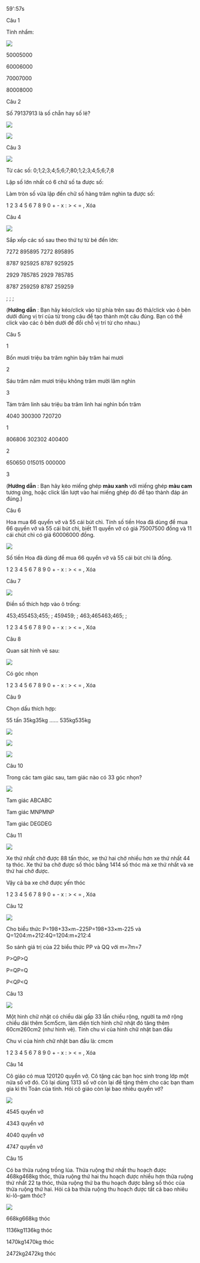 59':57s

Câu 1

Tính nhẩm:

![](https://onthi123.vn/public/uploads/1_685.png)

50005000

60006000

70007000

80008000

Câu 2

Số 79137913 là số chẵn hay số lẻ?

![](https://onthi123.vn/public/uploads/2a_32.png)

![](https://onthi123.vn/public/uploads/2b_47.png)

Câu 3

![](https://onthi123.vn/public/uploads/3_514.png)

Từ các số: 0;1;2;3;4;5;6;7;80;1;2;3;4;5;6;7;8

Lập số lớn nhất có 6 chữ số ta được số: 

Làm tròn số vừa lập  đến chữ số hàng trăm nghìn ta được số:  

1 2 3 4 5 6 7 8 9 0 + - x : > < = , Xóa

Câu 4

![](https://onthi123.vn/public/uploads/4_485.png)

Sắp xếp các số sau theo thứ tự  từ bé đến lớn:

7272 895895 7272 895895

8787 925925 8787 925925

2929 785785 2929 785785

8787 259259 8787 259259

;  ;  ;  

(**Hướng dẫn** : Bạn hãy kéo/click vào từ phía trên sau đó thả/click vào ô bên dưới đúng vị trí của từ trong câu để tạo thành một câu đúng. Bạn có thể click vào các ô bên dưới để đổi chỗ vị trí từ cho nhau.)

Câu 5

1

Bốn mươi triệu ba trăm nghìn bảy trăm hai mươi

2

Sáu trăm năm mươi triệu không trăm mười lăm nghìn

3

Tám trăm linh sáu triệu ba trăm linh hai nghìn bốn trăm

4040 300300 720720

1

806806 302302 400400

2

650650 015015 000000

3

(**Hướng dẫn** : Bạn hãy kéo miếng ghép **màu xanh** với miếng ghép **màu cam** tương ứng, hoặc click lần lượt vào hai miếng ghép đó để tạo thành đáp án đúng.)

Câu 6

Hoa mua 66 quyển vở và 55 cái bút chì. Tính số tiền Hoa đã dùng để mua 66 quyển vở và 55 cái bút chì, biết 11 quyển vở có giá 75007500 đồng và 11 cái chút chì có giá 60006000 đồng. 

![](https://onthi123.vn/public/uploads/6_473.png)

Số tiền Hoa đã dùng để mua 66 quyển vở và 55 cái bút chì là  đồng. 

1 2 3 4 5 6 7 8 9 0 + - x : > < = , Xóa

Câu 7

![](https://onthi123.vn/public/uploads/7_476.png)

Điền số thích hợp vào ô trống:

453;455453;455;  ; 459459;   ; 463;465463;465;   ;  

1 2 3 4 5 6 7 8 9 0 + - x : > < = , Xóa

Câu 8

Quan sát hình vẽ sau:

![](https://onthi123.vn/public/uploads/8_464.png)

Có  góc nhọn 

1 2 3 4 5 6 7 8 9 0 + - x : > < = , Xóa

Câu 9

Chọn dấu thích hợp:

55 tấn 35kg35kg ...... 535kg535kg

![](https://onthi123.vn/public/uploads/9a_16.png)

![](https://onthi123.vn/public/uploads/9b_19.png)

![](https://onthi123.vn/public/uploads/9c_9.png)

Câu 10

Trong các tam giác sau, tam giác nào có 33 góc nhọn?

![](https://onthi123.vn/public/uploads/10_456.png)

Tam giác ABCABC

Tam giác MNPMNP

Tam giác DEGDEG

Câu 11

![](https://onthi123.vn/public/uploads/11_150.png)

Xe thứ nhất chở được 88 tấn thóc, xe thứ hai chở nhiều hơn xe thứ nhất 44 tạ thóc. Xe thứ ba chở được số thóc bằng 1414 số thóc mà xe thứ nhất và xe thứ hai chở được. 

Vậy cả ba xe chở được  yến thóc

1 2 3 4 5 6 7 8 9 0 + - x : > < = , Xóa

Câu 12

![](https://onthi123.vn/public/uploads/12_151.png)

Cho biểu thức P=198+33×m−225P=198+33×m-225 và Q=1204:m+212:4Q=1204:m+212:4

So sánh giá trị của 22 biểu thức PP và QQ với m=7m=7

P>QP>Q

P=QP=Q

P<QP<Q

Câu 13

![](https://onthi123.vn/public/uploads/13_137.png)

Một hình chữ nhật có chiều dài gấp 33 lần chiều rộng, người ta mở rộng chiều dài thêm 5cm5cm, làm diện tích hình chữ nhật đó tăng thêm 60cm260cm2 (như hình vẽ). Tính chu vi của hình chữ nhật ban đầu

Chu vi của hình chữ nhật ban đầu là:  cmcm

1 2 3 4 5 6 7 8 9 0 + - x : > < = , Xóa

Câu 14

Cô giáo có mua 120120 quyển vở. Cô tặng các bạn học sinh trong lớp một nửa số vở đó. Cô lại dùng 1313 số vở còn lại để tặng thêm cho các bạn tham gia kì thi Toán của tỉnh. Hỏi cô giáo còn lại  bao nhiêu quyển vở?

![](https://onthi123.vn/public/uploads/14_127.png)

4545 quyển vở

4343 quyển vở

4040 quyển vở

4747 quyển vở

Câu 15

Có ba thửa ruộng trồng lúa. Thửa ruộng thứ nhất thu hoạch được 468kg468kg thóc, thửa ruộng thứ hai thu hoạch được nhiều hơn thửa ruộng thứ nhất 22 tạ thóc, thửa ruộng thứ ba thu hoạch được bằng  số thóc của thửa ruộng thứ hai. Hỏi cả ba thửa ruộng thu hoạch được tất cả bao nhiêu ki-lô-gam thóc?

![](https://onthi123.vn/public/uploads/15_123.png)

668kg668kg thóc

1136kg1136kg thóc

1470kg1470kg thóc

2472kg2472kg thóc
